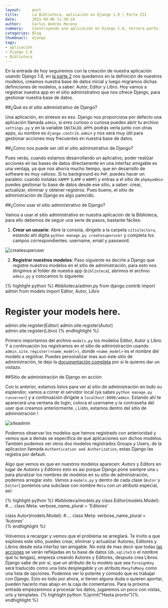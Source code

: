```yaml
---
layout:     post
title:      La Biblioteca, aplicación en Django 1.8 | Parte III
date:       2015-09-06 11:39:10
author:     Carlos Andrés Moreno
summary:    Construyendo una aplicación en Django 1.8, tercera parte.
categories: Blog
thumbnail:  django
tags:
- aplicación
- Django 1.8
- Biblioteca
---
```


En la entrada de hoy seguiremos con la creación de nuestra aplicación usando Django 1.8, en [la parte 2][1] nos quedamos en la definición de nuestros modelos, creamos nuestra base de datos inicial y luego migramos dichas definiciones de modelos, a saber: Autor, Editor y Libro. Hoy vamos a registrar nuestra app en el sitio administrativo que nos ofrece Django, para gestionar nuestra base de datos.

##¿Qué es el sitio administrativo de Django?

Una aplicación, en síntesis es eso. Django nos proporciona por defecto una aplicación llamada `admin`, si eres curioso o curiosa puedes abrir tu archivo `settings.py` y en la variable `INSTALED_APPS` podrás verla junto con otras apps, su nombre es `django.contrib.admin` y nos será muy útil para gestionar acciones muy frecuentes en nuestra base de datos.

##¿Cómo nos puede ser útil el sitio administrativo de Django?

Pues verás, cuando estamos desarrollando un aplicativo, poder realizar acciones en las bases de datos directamente en una interfaz amigable es una ventaja, ya que nos ahorra mucho tiempo, que en desarrollo de software es muy valioso. Si tu background es `PHP`, puedes hacer un paralelo: cuando instalas `XAMPP` (`LAMP` o `WAMP`) y entras a el sitio de `phpmyadmin` puedes gestionar tu base de datos desde ese sitio, a saber: crear, actualizar, eliminar y obtener registros. Pues bueno, el sitio de administración de Django es algo parecido.

##¿Cómo usar el sitio administrativo de Django?

Vamos a usar el sitio administrativo en nuestra aplicación de la Biblioteca, para ello debemos de seguir una serie de pasos, bastante fáciles:

1. **Crear un usuario**: Abre la consola, dirígete a la carpeta `sitiolectura`, estando ahí digita `python manage.py createsuperuser` y completa los campos correspondientes: username, email y password.

![createsuperuser][2]

2. **Registrar nuestros modelos**: Paso siguiente es decirle a Django que registre nuestros modelos en el sitio de administración, para esto nos dirigimos al folder de nuestra app (`biblioteca`), abrimos el archivo `admin.py` y colocamos lo siguiente:

{% highlight python %}
#biblioteca/admin.py
from django.contrib import admin
from models import Editor, Autor, Libro
# Register your models here.

admin.site.register(Editor)
admin.site.register(Autor)
admin.site.register(Libro)
{% endhighlight %}

Primero importamos del archivo `models.py` los modelos Editor, Autor y Libro. Y a continuación los registramos en el sitio de administración usando `admin.site.register(<name_model>)`, donde `<name_model>` es el nombre del modelo a registrar. Puedes personalizar mas aun este sitio de administración, te dejo la [documentación completa][4] por si le quieres dar un vistazo.

##Sitio de administración de Django en acción

Con lo anterior, estamos listos para ver al sitio de administración en todo su esplendor, vamos a correr el servidor local (ya sabes `python manage.py runserver`) y a continuación dirígete a `localhost:8000/admin`. Estando ahí te aparecerá una ventana de login, coloca el username y la contraseña del user que creamos anteriormente. ¡ Listo, estamos dentro del sitio de administración !.

![siteadmin][3]

Podemos observar los modelos que hemos registrado con anterioridad y vemos que a demás se especifica de qué aplicaciones son dichos modelos. También podemos ver otros dos modelos registrados Groups y Users, de la aplicacion llamada `Authentication and Authorization`, estas Django las registra por default.

Algo que vemos es que en nuestros modelos aparecen: _Autors_ y _Editors_ en lugar de _Autores_ y _Editores_ esto es asi porque Django pone siempre una `s` para pluralizar los nombres de modelos en su sitio de administración, podemos arreglar esto. Vamos a `models.py` y dentro de cada clase (`Autor` y `Editor`) ponemos una subclase con nombre `Meta` con un atributo especial, así:

{% highlight python %}
#biblioteca/models.py
class Editor(models.Model):
	#....
	class Meta:
		verbose_name_plural = 'Editores'

class Autor(models.Model):
	#....
	class Meta:
		verbose_name_plural = 'Autores'		
{% endhighlight %}

Volvemos a recargar y vemos que el problema se arreglará. Te invito a que explores este sitio, puedes crear, eliminar y actualizar Autores, Editores y Libros desde esta interfaz tan amigable. No está de mas decir que todas [las acciones][5] se verán reflejadas en tu base de datos (`db.sqlite3` o el nombre que tu tengas), empieza creando Autores y Editores, después crea Libros. Django sabe de por sí, que un atributo de tu modelo que sea `ForeignKey` será traducido como una lista desplegable y un atributo `ManyToMany` como una lista de opciones. Podemos ver lo potente y cómodo que es trabajar con Django. Esto es todo por ahora, si tienen alguna duda o quieren aportar, pueden hacerlo mas abajo en la caja de comentarios. Para la próxima entrada empezaremos a procesar los datos, jugaremos un poco con vistas, urls y templates.
{% highlight python %}print("Hasta pronto"){% endhighlight %}

[1]:http://carmoreno.github.io/blog/2015/08/24/App-Django1.8-Parte2/
[2]:../../../../../../images/2015-09-06/createsuperuser.png
[3]:../../../../../../images/2015-09-06/siteadmin.png
[4]:https://docs.djangoproject.com/en/1.8/ref/contrib/admin/
[5]:https://docs.djangoproject.com/en/1.8/ref/contrib/admin/actions/







